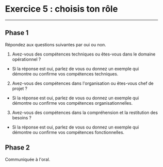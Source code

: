 # Exercice 5 : choisis ton rôle

---

## Phase 1

Répondez aux questions suivantes par oui ou non.

1. Avez-vous des compétences techniques ou êtes-vous dans le domaine opérationnel ?
- Si la réponse est oui, parlez de vous ou donnez un exemple qui démontre ou confirme vos compétences techniques.

2. Avez-vous des compétences dans l'organisation ou êtes-vous chef de projet ?
- Si la réponse est oui, parlez de vous ou donnez un exemple qui démontre ou confirme vos compétences organisationnelles.

3. Avez-vous des compétences dans la compréhension et la restitution des besoins ?
- Si la réponse est oui, parlez de vous ou donnez un exemple qui démontre ou confirme vos compétences fonctionnelles.

## Phase 2

Communiquée à l'oral.
